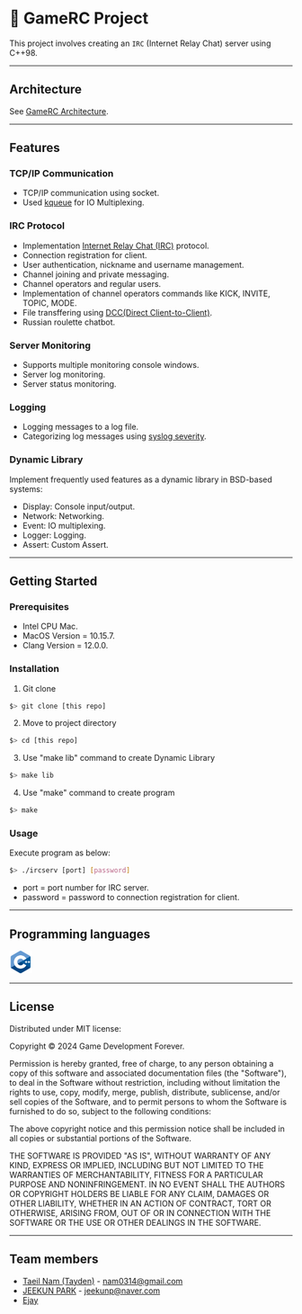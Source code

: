 # 💬 GameRC Project
This project involves creating an ```IRC``` (Internet Relay Chat) server using C++98.

---

## Architecture
See [GameRC Architecture](https://taeil-nam.github.io/ft_irc/).

---

## Features
### TCP/IP Communication
- TCP/IP communication using socket.
- Used [kqueue](https://man.freebsd.org/cgi/man.cgi?kqueue) for IO Multiplexing.

### IRC Protocol
- Implementation [Internet Relay Chat (IRC)](https://datatracker.ietf.org/doc/html/rfc1459) protocol.
- Connection registration for client.
- User authentication, nickname and username management.
- Channel joining and private messaging.
- Channel operators and regular users.
- Implementation of channel operators commands like KICK, INVITE, TOPIC, MODE.
- File transffering using [DCC(Direct Client-to-Client)](https://modern.ircdocs.horse/dcc.html).
- Russian roulette chatbot.

### Server Monitoring
- Supports multiple monitoring console windows.
- Server log monitoring.
- Server status monitoring.

### Logging
- Logging messages to a log file.
- Categorizing log messages using [syslog severity](https://datatracker.ietf.org/doc/html/rfc5424#section-6.2.1).

### Dynamic Library
Implement frequently used features as a dynamic library in BSD-based systems:
- Display: Console input/output.
- Network: Networking.
- Event: IO multiplexing.
- Logger: Logging.
- Assert: Custom Assert.

---

## Getting Started
### Prerequisites
- Intel CPU Mac.
- MacOS Version = 10.15.7.
- Clang Version = 12.0.0.

### Installation
1. Git clone
```bash
$> git clone [this repo]
```
2. Move to project directory
```bash
$> cd [this repo]
```
3. Use "make lib" command to create Dynamic Library  
```bash
$> make lib
```
4. Use "make" command to create program
```bash
$> make
```

### Usage
Execute program as below:
```bash
$> ./ircserv [port] [password]
```
- port = port number for IRC server.
- password = password to connection registration for client.

---

## Programming languages
<a href="https://www.w3schools.com/cpp/" target="_blank" rel="noreferrer"> 
  <img src="https://raw.githubusercontent.com/devicons/devicon/master/icons/cplusplus/cplusplus-original.svg" alt="cplusplus" width="40" height="40"/> 
</a> 

---

## License
Distributed under MIT license:

Copyright © 2024 Game Development Forever.

Permission is hereby granted, free of charge, to any person obtaining a copy of this software and associated documentation files (the "Software"), to deal in the Software without restriction, including without limitation the rights to use, copy, modify, merge, publish, distribute, sublicense, and/or sell copies of the Software, and to permit persons to whom the Software is furnished to do so, subject to the following conditions:

The above copyright notice and this permission notice shall be included in all copies or substantial portions of the Software.

THE SOFTWARE IS PROVIDED "AS IS", WITHOUT WARRANTY OF ANY KIND, EXPRESS OR IMPLIED, INCLUDING BUT NOT LIMITED TO THE WARRANTIES OF MERCHANTABILITY, FITNESS FOR A PARTICULAR PURPOSE AND NONINFRINGEMENT. IN NO EVENT SHALL THE AUTHORS OR COPYRIGHT HOLDERS BE LIABLE FOR ANY CLAIM, DAMAGES OR OTHER LIABILITY, WHETHER IN AN ACTION OF CONTRACT, TORT OR OTHERWISE, ARISING FROM, OUT OF OR IN CONNECTION WITH THE SOFTWARE OR THE USE OR OTHER DEALINGS IN THE SOFTWARE.

---

## Team members
- [Taeil Nam (Tayden)](https://github.com/Taeil-Nam) - nam0314@gmail.com
- [JEEKUN PARK](https://github.com/jeekpark) - jeekunp@naver.com
- [Ejay](https://github.com/Eonjoo-Oh)
